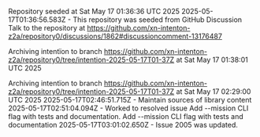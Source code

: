Repository seeded at Sat May 17 01:36:36 UTC 2025
 2025-05-17T01:36:56.583Z - This repository was seeded from GitHub Discussion Talk to the repository at https://github.com/xn-intenton-z2a/repository0/discussions/1862#discussioncomment-13176487

Archiving intentïon to branch https://github.com/xn-intenton-z2a/repository0/tree/intention-2025-05-17T01-37Z at Sat May 17 01:38:01 UTC 2025

Archiving intentïon to branch https://github.com/xn-intenton-z2a/repository0/tree/intention-2025-05-17T01-37Z at Sat May 17 02:29:00 UTC 2025
2025-05-17T02:46:51.715Z - Maintain sources of library content
2025-05-17T02:51:04.094Z - Worked to resolved issue Add --mission CLI flag with tests and documentation. Add --mission CLI flag with tests and documentation
2025-05-17T03:01:02.650Z - Issue 2005 was updated.
